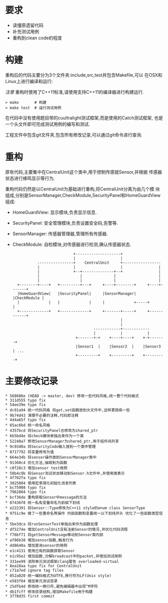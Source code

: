 # 要求

- 读懂原遗留代码
- 补充测试用例
- 重构到clean code的程度

# 构建

重构后的代码主要分为3个文件夹:include,src,test并包含Makefile,可以
在OSX和Linux上进行编译和运行:

*注意* 重构时使用了C++11标准,请使用支持C++11的编译器进行构建运行.

    > make       # 构建
    > make test  # 运行测试用例

在代码中没有使用题目带的cuultralight测试框架,而是使用的Catch测试框架,
也是一个头文件即可完成测试用例的编写和测试.

工程文件中包含git文件夹,包含所有修改记录,可以通过git命令进行查询.

# 重构

原有代码,主要集中在CentralUnit这个类中,用于控制传感就Sensor,并根据
传感器状态进行蜂鸣显示等行为.

重构代码仍然是以CentralUnit为基础进行重构,将CentralUnit分离为由几个模
块组成,分别是SensorManager,CheckModule,SecurityPanel和HomeGuardView
组成:

- HomeGuardView: 显示模块,负责显示信息.
- SecurityPanel: 安全管理模块,负责设置安全码,告警等.
- SensorManager: 传感器管理器,管理所有传感器.
- CheckModule:   自检模块,对传感器进行检测,确认传感器状态.

                                 +--------------------+
                                 |                    |
                 ----------------+    CentralUnit     +-----------------
                 |               |                    |                |
                 |               +--+--------------+--+                |
                 |                  |              |                   |
                 |                  |              |                   |
        +--------+----+   +---------+---+     +----+--------+     +----+-------+
        |HomeGuardView|   |SecurityPanel|     |SensorManager|     |CheckModule |
        |             |   |             |     |             +-----+            |
        +-------------+   +-------------+     +-------+-----+     +------------+
                                                      |
                                                      |
                                          ------------+------------
                                          |           |           |
                                  +-------+-+    +----+----+    +-+-------+
                                  |Sensor1  |    |Sensor2  |    |Sensor3  | ...
                                  +---------+    +---------+    +---------+

# 主要修改记录

    * 568606e (HEAD -> master, dev) 修改一些代码风格,统一整个代码格式
    * 311d555 typo fix
    * 54ee39e typo fix
    * dc91a94 统一代码风格 将get,set函数放到头文件中,这样更简练一些
    * 9b74d43 清理不必要的注释,代码即注释
    * 4d4a65f typo fix
    * 65ac6bd 统一命名风格
    * 4357bcd 将SecurityPanel也修改为shared_ptr
    * 6b5bd4e 将check模块单独出来作为一个类
    * 52248a7 修改SensorManager为shared_ptr,用于组件间共享
    * 9c93d0a 将SecurityCode输入放到一个类中管理
    * 8717792 将变量修改为值
    * 664e34b 将sensor操作放到SensorManager类中
    * 91360c4 优化方法,抽取到为函数
    * c0f28c3 增加sensor test用例
    * 50b4c9b 将Sensor测试状态移动到Sensor.h文件中,并使用类表示
    * 4f702fa typo fix
    * 3025804 使用宏来简化初始化消息列表
    * bc75908 typo fix
    * 7962804 typo fix
    * bcf36de 重构获取Sensor中message的方法
    * 87436f8 统一私有变量命名为前缀下划线
    * e222391 将Sensor::Type修改为C++11 style的enum class SensorType
    * 9751c9e 做了一些重命名等操作 内部函数和变量统一以下划线开头 优化了一些函数类型信息
    * 5be3dca 将runSensorTest单独出来作为函数处理
    * df5274e 增加CentrolUnit没有注册Sensor的情况,并优化代码流程
    * f76bf71 将getSensorMessage移动到Sensor类内部
    * af86b38 增加sensor函数,触发行为
    * dd8640a 增加查询sensor的用例
    * e1c4131 使用已有的函数获取Sensor
    * e1c95e2 增加函数,分解broadcast中的packet,并增加测试用例
    * 331ee99 消除单元测试框架clang警告 overloaded-virtual
    * 8ea10aa typo fix for CentralUnit
    * c71a7ed ignore tag files
    * 052a020 统一编码格式为UTF8,换行符为LF(Unix style)
    * e583f84 增加单元测试目录
    * 25dfb4d 修改统一换行符,避免编辑器中出现^M字符
    * db1fcff 修改目录结构,增加Makefile用于构建
    * 3778d35 first commit
